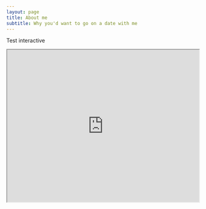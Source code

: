 ```yaml
---
layout: page
title: About me
subtitle: Why you'd want to go on a date with me
---
```


Test interactive

<iframe src="https://thibauldbraet.github.io/maps/interactive/index.html" width="100%" height="400px"></iframe>

